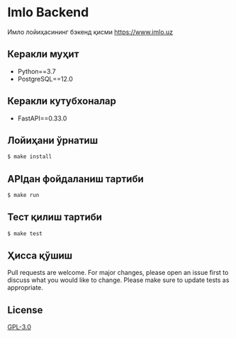 # Imlo Backend

Имло лойиҳасининг бэкенд қисми https://www.imlo.uz

## Керакли муҳит
  * Python==3.7
  * PostgreSQL==12.0


## Керакли кутубхоналар

  * FastAPI==0.33.0


## Лойиҳани ўрнатиш

```bash
$ make install
```


## APIдан фойдаланиш тартиби

```bash
$ make run
```


## Тест қилиш тартиби

```bash
$ make test
```


## Ҳисса қўшиш

Pull requests are welcome. For major changes, please open an issue first to discuss what you would like to change.
Please make sure to update tests as appropriate.

## License
[GPL-3.0](https://choosealicense.com/licenses/gpl-3.0/)
